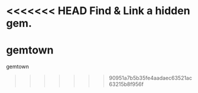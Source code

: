 <<<<<<< HEAD
Find & Link a hidden gem.
=======
# gemtown
gemtown 
>>>>>>> 90951a7b5b35fe4aadaec63521ac63215b8f956f
